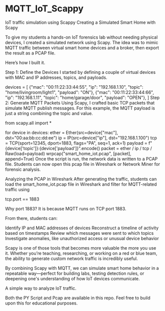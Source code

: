 # MQTT_IoT_Scappy

IoT traffic simulation using Scappy 
Creating a Simulated Smart Home with Scapy

To give my students a hands-on IoT forensics lab without needing physical devices, I created a simulated network using Scapy. The idea was to mimic MQTT traffic between virtual smart home devices and a broker, then export the result as a PCAP file.

Here’s how I built it.

Step 1: Define the Devices
I started by defining a couple of virtual devices with MAC and IP addresses, topics, and payloads.

devices = [
    {"mac": "00:11:22:33:44:55", "ip": "192.168.1.10", "topic": "home/livingroom/light1", "payload": "ON"},
    {"mac": "00:11:22:33:44:66", "ip": "192.168.1.11", "topic": "home/garage/door", "payload": "OPEN"},
]
Step 2: Generate MQTT Packets
Using Scapy, I crafted basic TCP packets that simulate MQTT publish messages. For this example, the MQTT payload is just a string combining the topic and value.

from scapy.all import *

for device in devices:
    ether = Ether(src=device["mac"], dst="00:aa:bb:cc:dd:ee")
    ip = IP(src=device["ip"], dst="192.168.1.100")
    tcp = TCP(sport=12345, dport=1883, flags="PA", seq=1, ack=1)
    payload = f"{device['topic']}:{device['payload']}".encode()
    packet = ether / ip / tcp / Raw(load=payload)
    wrpcap("smart_home_iot.pcap", [packet], append=True)
Once the script is run, the network data is written to a PCAP file. Students can now open this pcap file in Wireshark or Network Miner for forensic analysis.

Analyzing the PCAP in Wireshark
After generating the traffic, students can load the smart_home_iot.pcap file in Wireshark and filter for MQTT-related traffic using

tcp.port == 1883

Why port 1883? It is because MQTT runs on TCP port 1883.

From there, students can:

Identify IP and MAC addresses of devices
Reconstruct a timeline of activity based on timestamps
Review which messages were sent to which topics
Investigate anomalies, like unauthorized access or unusual device behavior


Scapy is one of those tools that becomes more valuable the more you use it. Whether you’re teaching, researching, or working on a red or blue team, the ability to generate custom network traffic is incredibly useful.

By combining Scapy with MQTT, we can simulate smart home behavior in a repeatable way—perfect for building labs, testing detection rules, or deepening one's understanding of how IoT devices communicate.

A simple way to analyze IoT traffic.

Both the PY Script and Pcap are available in this repo.  Feel free to build upon this for educational purposes. 
